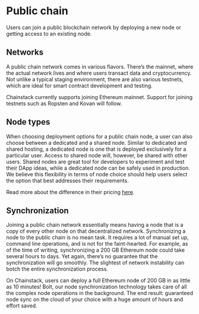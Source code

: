 # Public chain

Users can join a public blockchain network by deploying a new node or getting access to an existing node.

## Networks

A public chain network comes in various flavors. There’s the mainnet, where the actual network lives and where users transact data and cryptocurrency. Not unlike a typical staging environment, there are also various testnets, which are ideal for smart contract development and testing.

Chainstack currently supports joining Ethereum mainnet. Support for joining testnets such as Ropsten and Kovan will follow.

## Node types

When choosing deployment options for a public chain node, a user can also choose between a dedicated and a shared node. Similar to dedicated and shared hosting, a dedicated node is one that is deployed exclusively for a particular user. Access to shared node will, however, be shared with other users. Shared nodes are great tool for developers to experiment and test their DApp ideas, while a dedicated node can be safely used in production. We believe this flexibility in terms of node choice should help users select the option that best addresses their requirements.

Read more about the difference in their pricing [here](https://chainstack.com/pricing/).

## Synchronization

Joining a public chain network essentially means having a node that is a copy of every other node on that decentralized network. Synchronizing a node to the public chain is no mean task. It requires a lot of manual set up, command line operations, and is not for the faint-hearted. For example, as of the time of writing, synchronizing a 200 GB Ethereum node could take several hours to days. Yet again, there’s no guarantee that the synchronization will go smoothly. The slightest of network instability can botch the entire synchronization process.

On Chainstack, users can deploy a full Ethereum node of 200 GB in as little as 10 minutes! Bolt, our node synchronization technology takes care of all the complex node operations in the background. The end result: guaranteed node sync on the cloud of your choice with a huge amount of hours and effort saved.
